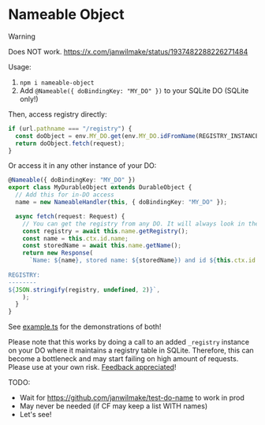 # Nameable Object

> [!WARNING]
> Does NOT work. https://x.com/janwilmake/status/1937482288226271484

Usage:

1. `npm i nameable-object`
2. Add `@Nameable({ doBindingKey: "MY_DO" })` to your SQLite DO (SQLite only!)

Then, access registry directly:

```ts
if (url.pathname === "/registry") {
  const doObject = env.MY_DO.get(env.MY_DO.idFromName(REGISTRY_INSTANCE));
  return doObject.fetch(request);
}
```

Or access it in any other instance of your DO:

```ts
@Nameable({ doBindingKey: "MY_DO" })
export class MyDurableObject extends DurableObject {
  // Add this for in-DO access
  name = new NameableHandler(this, { doBindingKey: "MY_DO" });

  async fetch(request: Request) {
    // You can get the registry from any DO. It will always look in the registry instance of your DO.
    const registry = await this.name.getRegistry();
    const name = this.ctx.id.name;
    const storedName = await this.name.getName();
    return new Response(
      `Name: ${name}, stored name: ${storedName}) and id ${this.ctx.id.toString()}. 
      
REGISTRY:
--------
${JSON.stringify(registry, undefined, 2)}`,
    );
  }
}
```

See [example.ts](example.ts) for the demonstrations of both!

Please note that this works by doing a call to an added `_registry` instance on your DO where it maintains a registry table in SQLite. Therefore, this can become a bottleneck and may start failing on high amount of requests. Please use at your own risk. [Feedback appreciated](https://x.com/janwilmake/status/1937482288226271484)!

TODO:

- Wait for https://github.com/janwilmake/test-do-name to work in prod
- May never be needed (if CF may keep a list WITH names)
- Let's see!
